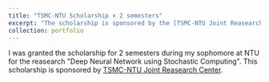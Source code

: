 ```yaml
---
title: "TSMC-NTU Scholarship × 2 semesters"
excerpt: "The scholarship is sponsored by the [TSMC-NTU Joint Reasearch Center](http://tsmccenter.ntu.edu.tw/)."
collection: portfolio
---
```


I was granted the scholarship for 2 semesters during my sophomore at NTU for the reasearch "Deep Neural Network using Stochastic Computing".
This scholarship is sponsored by [TSMC-NTU Joint Reasearch Center](http://tsmccenter.ntu.edu.tw/).
